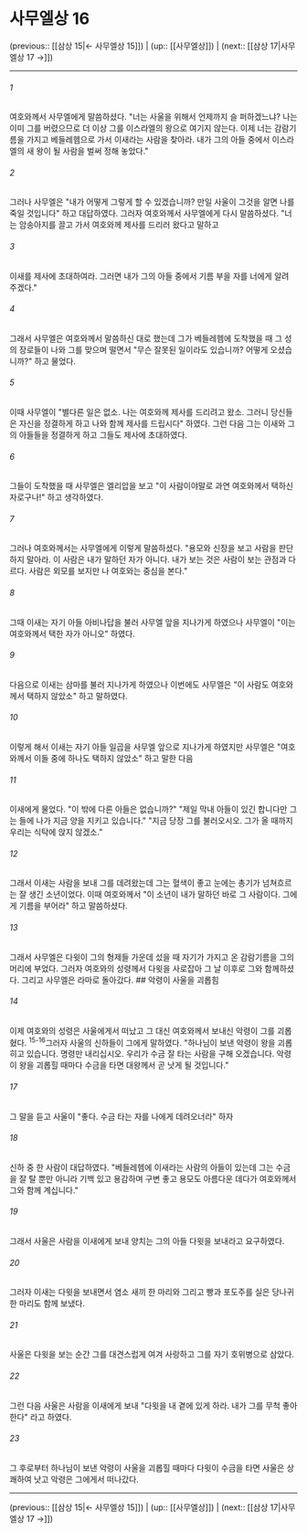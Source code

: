 # 사무엘상 16

(previous:: [[삼상 15|← 사무엘상 15]]) | (up:: [[사무엘상]]) | (next:: [[삼상 17|사무엘상 17 →]])

***




###### 1 

여호와께서 사무엘에게 말씀하셨다. "너는 사울을 위해서 언제까지 슬 퍼하겠느냐? 나는 이미 그를 버렸으므로 더 이상 그를 이스라엘의 왕으로 여기지 않는다. 이제 너는 감람기름을 가지고 베들레헴으로 가서 이새라는 사람을 찾아라. 내가 그의 아들 중에서 이스라엘의 새 왕이 될 사람을 벌써 정해 놓았다." 



###### 2 

그러나 사무엘은 "내가 어떻게 그렇게 할 수 있겠습니까? 만일 사울이 그것을 알면 나를 죽일 것입니다" 하고 대답하였다. 그러자 여호와께서 사무엘에게 다시 말씀하셨다. "너는 암송아지를 끌고 가서 여호와께 제사를 드리러 왔다고 말하고 



###### 3 

이새를 제사에 초대하여라. 그러면 내가 그의 아들 중에서 기름 부을 자를 너에게 알려 주겠다." 



###### 4 

그래서 사무엘은 여호와께서 말씀하신 대로 했는데 그가 베들레헴에 도착했을 때 그 성의 장로들이 나와 그를 맞으며 떨면서 "무슨 잘못된 일이라도 있습니까? 어떻게 오셨습니까?" 하고 물었다. 



###### 5 

이때 사무엘이 "별다른 일은 없소. 나는 여호와께 제사를 드리려고 왔소. 그러니 당신들은 자신을 정결하게 하고 나와 함께 제사를 드립시다" 하였다. 그런 다음 그는 이새와 그의 아들들을 정결하게 하고 그들도 제사에 초대하였다. 



###### 6 

그들이 도착했을 때 사무엘은 엘리압을 보고 "이 사람이야말로 과연 여호와께서 택하신 자로구나!" 하고 생각하였다. 



###### 7 

그러나 여호와께서는 사무엘에게 이렇게 말씀하셨다. "용모와 신장을 보고 사람을 판단하지 말아라. 이 사람은 내가 말하던 자가 아니다. 내가 보는 것은 사람이 보는 관점과 다르다. 사람은 외모를 보지만 나 여호와는 중심을 본다." 



###### 8 

그때 이새는 자기 아들 아비나답을 불러 사무엘 앞을 지나가게 하였으나 사무엘이 "이는 여호와께서 택한 자가 아니오" 하였다. 



###### 9 

다음으로 이새는 삼마를 불러 지나가게 하였으나 이번에도 사무엘은 "이 사람도 여호와께서 택하지 않았소" 하고 말하였다. 



###### 10 

이렇게 해서 이새는 자기 아들 일곱을 사무엘 앞으로 지나가게 하였지만 사무엘은 "여호와께서 이들 중에 하나도 택하지 않았소" 하고 말한 다음 



###### 11 

이새에게 물었다. "이 밖에 다른 아들은 없습니까?" "제일 막내 아들이 있긴 합니다만 그는 들에 나가 지금 양을 지키고 있습니다." "지금 당장 그를 불러오시오. 그가 올 때까지 우리는 식탁에 앉지 않겠소." 



###### 12 

그래서 이새는 사람을 보내 그를 데려왔는데 그는 혈색이 좋고 눈에는 총기가 넘쳐흐르는 잘 생긴 소년이었다. 이때 여호와께서 "이 소년이 내가 말하던 바로 그 사람이다. 그에게 기름을 부어라" 하고 말씀하셨다. 



###### 13 

그래서 사무엘은 다윗이 그의 형제들 가운데 섰을 때 자기가 가지고 온 감람기름을 그의 머리에 부었다. 그러자 여호와의 성령께서 다윗을 사로잡아 그 날 이후로 그와 함께하셨다. 그리고 사무엘은 라마로 돌아갔다. ## 악령이 사울을 괴롭힘 



###### 14 

이제 여호와의 성령은 사울에게서 떠났고 그 대신 여호와께서 보내신 악령이 그를 괴롭혔다. <sup class="versenum">15-16</sup>그러자 사울의 신하들이 그에게 말하였다. "하나님이 보낸 악령이 왕을 괴롭히고 있습니다. 명령만 내리십시오. 우리가 수금 잘 타는 사람을 구해 오겠습니다. 악령이 왕을 괴롭힐 때마다 수금을 타면 대왕께서 곧 낫게 될 것입니다." 



###### 17 

그 말을 듣고 사울이 "좋다. 수금 타는 자를 나에게 데려오너라" 하자 



###### 18 

신하 중 한 사람이 대답하였다. "베들레헴에 이새라는 사람의 아들이 있는데 그는 수금을 잘 탈 뿐만 아니라 기백 있고 용감하며 구변 좋고 용모도 아름다운 데다가 여호와께서 그와 함께 계십니다." 



###### 19 

그래서 사울은 사람을 이새에게 보내 양치는 그의 아들 다윗을 보내라고 요구하였다. 



###### 20 

그러자 이새는 다윗을 보내면서 염소 새끼 한 마리와 그리고 빵과 포도주를 실은 당나귀 한 마리도 함께 보냈다. 



###### 21 

사울은 다윗을 보는 순간 그를 대견스럽게 여겨 사랑하고 그를 자기 호위병으로 삼았다. 



###### 22 

그런 다음 사울은 사람을 이새에게 보내 "다윗을 내 곁에 있게 하라. 내가 그를 무척 좋아한다" 라고 하였다. 



###### 23 

그 후로부터 하나님이 보낸 악령이 사울을 괴롭힐 때마다 다윗이 수금을 타면 사울은 상쾌하여 낫고 악령은 그에게서 떠나갔다.

***

(previous:: [[삼상 15|← 사무엘상 15]]) | (up:: [[사무엘상]]) | (next:: [[삼상 17|사무엘상 17 →]])

